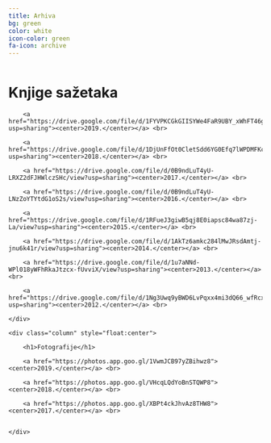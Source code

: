 ```yaml
---
title: Arhiva
bg: green
color: white
icon-color: green
fa-icon: archive
---
```


<div class="row">
	<div class="column" style="float:center">
		<h1>Knjige sažetaka</h1>

		<a href="https://drive.google.com/file/d/1FYVPKCGkGIISYWe4FaR9UBY_xWhFT46g/view?usp=sharing"><center>2019.</center></a> <br>

		<a href="https://drive.google.com/file/d/1DjUnFfOt0CletSdd6YG0Efq7lWPDMFKc/view?usp=sharing"><center>2018.</center></a> <br>

		<a href="https://drive.google.com/file/d/0B9ndLuT4yU-LRXZ2dFJHWlczSHc/view?usp=sharing"><center>2017.</center></a> <br>

		<a href="https://drive.google.com/file/d/0B9ndLuT4yU-LNzZoYTYtdG1oS2s/view?usp=sharing"><center>2016.</center></a> <br>

		<a href="https://drive.google.com/file/d/1RFueJ3giwB5qj8E0iapsc84wa87zj-La/view?usp=sharing"><center>2015.</center></a> <br>

		<a href="https://drive.google.com/file/d/1AkTz6amkc284lMwJRsdAmtj-jnu6k41r/view?usp=sharing"><center>2014.</center></a> <br>

		<a href="https://drive.google.com/file/d/1u7aNNd-WPl018yWFhRkaJtzcx-fUvviX/view?usp=sharing"><center>2013.</center></a> <br>

		<a href="https://drive.google.com/file/d/1Ng3Uwq9yBWD6LvPqxx4mi3dQ66_wfRcx/view?usp=sharing"><center>2012.</center></a> <br>

	</div>

	<div class="column" style="float:center">

		<h1>Fotografije</h1>

		<a href="https://photos.app.goo.gl/1VwmJCB97yZBihwz8"><center>2019.</center></a> <br>

		<a href="https://photos.app.goo.gl/VHcqLQdYoBnSTQWP8"><center>2018.</center></a> <br>

		<a href="https://photos.app.goo.gl/XBPt4ckJhvAz8THW8"><center>2017.</center></a> <br>


	</div>

</div>